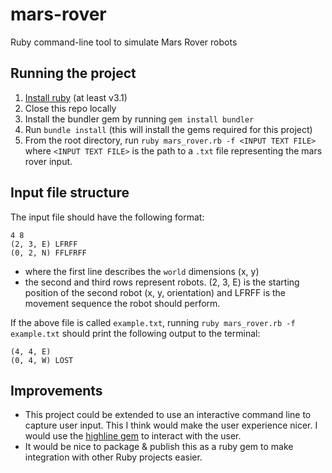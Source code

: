 # mars-rover
Ruby command-line tool to simulate Mars Rover robots

## Running the project

1. [Install ruby](https://www.ruby-lang.org/en/documentation/installation/) (at least v3.1)
2. Close this repo locally
3. Install the bundler gem by running `gem install bundler`
4. Run `bundle install` (this will install the gems required for this project)
5. From the root directory, run `ruby mars_rover.rb -f <INPUT TEXT FILE>` where `<INPUT TEXT FILE>` is the path to a `.txt` file representing the mars rover input.

## Input file structure
The input file should have the following format:
```
4 8
(2, 3, E) LFRFF
(0, 2, N) FFLFRFF
```
- where the first line describes the `world` dimensions (x, y)
- the second and third rows represent robots. (2, 3, E) is the starting position of the second robot (x, y, orientation) and LFRFF is the movement sequence the robot should perform.

If the above file is called `example.txt`, running `ruby mars_rover.rb -f example.txt` should print the following output to the terminal:
``` 
(4, 4, E)
(0, 4, W) LOST
```

## Improvements
- This project could be extended to use an interactive command line to capture user input. This I think would make the user experience nicer. I would use the [highline gem](https://github.com/JEG2/highline) to interact with the user.
- It would be nice to package & publish this as a ruby gem to make integration with other Ruby projects easier.
